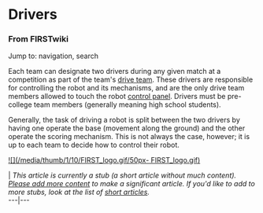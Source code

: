 # Drivers

### From FIRSTwiki

Jump to: navigation, search

Each team can designate two drivers during any given match at a competition as
part of the team's [drive team](/index.php?title=Drive_team&action=edit "Drive
team" ). These drivers are responsible for controlling the robot and its
mechanisms, and are the only drive team members allowed to touch the robot
[control panel](/index.php?title=Control_panel&action=edit "Control panel" ).
Drivers must be pre-college team members (generally meaning high school
students).

Generally, the task of driving a robot is split between the two drivers by
having one operate the base (movement along the ground) and the other operate
the scoring mechanism. This is not always the case, however; it is up to each
team to decide how to control their robot.

[![](/media/thumb/1/10/FIRST_logo.gif/50px-
FIRST_logo.gif)](Image:FIRST_logo.gif "" )

|  _This article is currently a stub (a short article without much content).
[Please add more
content](http://www.firstwiki.net/index.php?title=Drivers&action=edit
"http://www.firstwiki.net/index.php?title=Drivers&action=edit" ) to make a
significant article. If you'd like to add to more stubs, look at the list of
[short articles](Special:Shortpages "Special:Shortpages" )._  
---|---  
  
